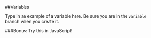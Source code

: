 ##Variables

Type in an example of a variable here.  Be sure you are in the `variable` branch when you create it.


###Bonus: Try this in JavaScript!